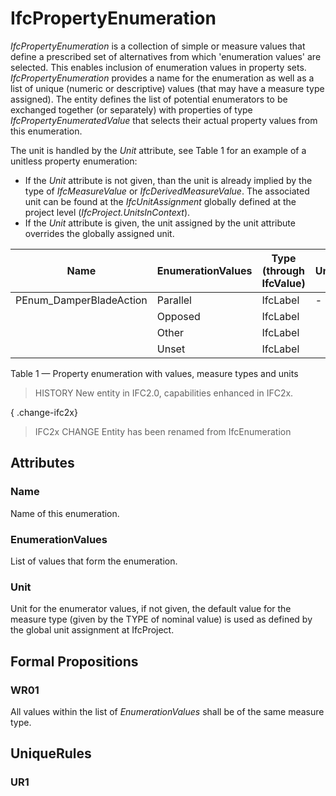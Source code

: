 # IfcPropertyEnumeration

_IfcPropertyEnumeration_ is a collection of simple or measure values that define a prescribed set of alternatives from which 'enumeration values' are selected. This enables inclusion of enumeration values in property sets. _IfcPropertyEnumeration_ provides a name for the enumeration as well as a list of unique (numeric or descriptive) values (that may have a measure type assigned). The entity defines the list of potential enumerators to be exchanged together (or separately) with properties of type _IfcPropertyEnumeratedValue_ that selects their actual property values from this enumeration.
<!-- end of short definition -->


The unit is handled by the _Unit_ attribute, see Table 1 for an example of a unitless property enumeration:

* If the _Unit_ attribute is not given, than the unit is already implied by the type of _IfcMeasureValue_ or _IfcDerivedMeasureValue_. The associated unit can be found at the _IfcUnitAssignment_ globally defined at the project level (_IfcProject.UnitsInContext_).
* If the _Unit_ attribute is given, the unit assigned by the unit attribute overrides the globally assigned unit.


|Name|EnumerationValues|Type (through IfcValue)|Unit|
|--- |--- |--- |--- |
|PEnum\_DamperBladeAction|Parallel|IfcLabel|-|
||Opposed|IfcLabel||
||Other|IfcLabel||
||Unset|IfcLabel||

Table 1 — Property enumeration with values, measure types and units

> HISTORY New entity in IFC2.0, capabilities enhanced in IFC2x.

{ .change-ifc2x}
> IFC2x CHANGE Entity has been renamed from IfcEnumeration

## Attributes

### Name
Name of this enumeration.

### EnumerationValues
List of values that form the enumeration.

### Unit
Unit for the enumerator values, if not given, the default value for the measure type (given by the TYPE of nominal value) is used as defined by the global unit assignment at IfcProject.

## Formal Propositions

### WR01
All values within the list of _EnumerationValues_ shall be of the same measure type.

## UniqueRules

### UR1

